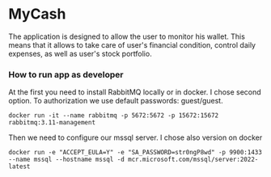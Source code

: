 # MyCash
The application is designed to allow the user to monitor his wallet.
This means that it allows to take care of user's financial condition, control daily expenses, as well as user's stock portfolio.

### How to run app as developer

At the first you need to install RabbitMQ locally or in docker. I chose second option. To authorization we use default passwords: guest/guest.
```
docker run -it --name rabbitmq -p 5672:5672 -p 15672:15672 rabbitmq:3.11-management
```

Then we need to configure our mssql server. I chose also version on docker
```
docker run -e "ACCEPT_EULA=Y" -e "SA_PASSWORD=str0ngP8wd" -p 9900:1433 --name mssql --hostname mssql -d mcr.microsoft.com/mssql/server:2022-latest
```
